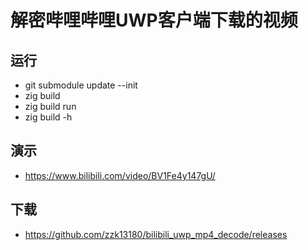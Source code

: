 # 解密哔哩哔哩UWP客户端下载的视频

## 运行

- git submodule update --init
- zig build
- zig build run
- zig build -h

## 演示

- https://www.bilibili.com/video/BV1Fe4y147gU/

## 下载

- https://github.com/zzk13180/bilibili_uwp_mp4_decode/releases
